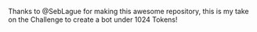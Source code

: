 Thanks to @SebLague for making this awesome repository, this is my take on the Challenge to create a bot under 1024 Tokens!
